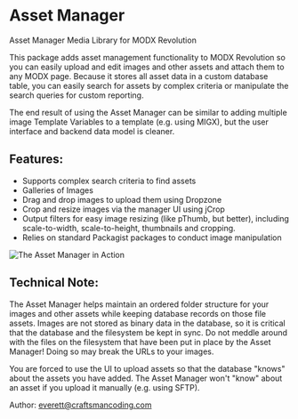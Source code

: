 Asset Manager
=============

Asset Manager Media Library for MODX Revolution

This package adds asset management functionality to MODX Revolution so you can easily upload and edit images and other assets
and attach them to any MODX page.  Because it stores all asset data in a custom database table, you can easily search for assets
by complex criteria or manipulate the search queries for custom reporting.

The end result of using the Asset Manager can be similar to adding multiple image Template Variables to a template (e.g.
using MIGX), but the user interface and backend data model is cleaner.


## Features:

- Supports complex search criteria to find assets 
- Galleries of Images
- Drag and drop images to upload them using Dropzone
- Crop and resize images via the manager UI using jCrop
- Output filters for easy image resizing (like pThumb, but better), including scale-to-width, scale-to-height, thumbnails and cropping.
- Relies on standard Packagist packages to conduct image manipulation

![The Asset Manager in Action](https://raw.githubusercontent.com/wiki/craftsmancoding/assetmanager/images/asset-manager-tab-w-images.jpg "The Asset Manager in Action")



## Technical Note:

The Asset Manager helps maintain an ordered folder structure for your images and other assets while 
keeping database records on those file assets.  Images are not stored as binary data in the database,
so it is critical that the database and the filesystem be kept in sync.  Do not meddle around with the
files on the filesystem that have been put in place by the Asset Manager!  Doing so may break the URLs 
to your images.

You are forced to use the UI to upload assets so that the database "knows" about the assets you have added. The Asset
Manager won't "know" about an asset if you upload it manually (e.g. using SFTP).


Author: everett@craftsmancoding.com